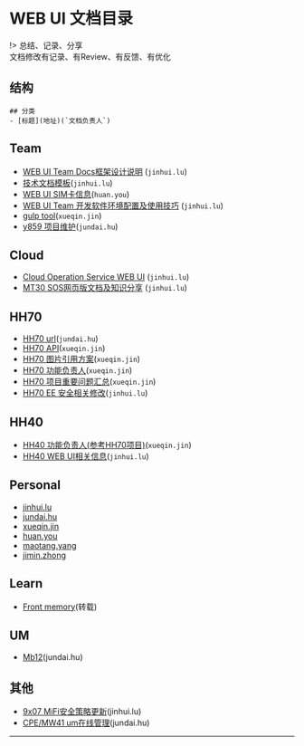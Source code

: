 # WEB UI 文档目录
!> 总结、记录、分享  
文档修改有记录、有Review、有反馈、有优化

## 结构
```
## 分类
- [标题](地址)(`文档负责人`)
```

## Team
  - [WEB UI Team Docs框架设计说明](/web_docs) (`jinhui.lu`)
  - [技术文档模板](/template)(`jinhui.lu`)
  - [WEB UI SIM卡信息](/team/simInfo)(`huan.you`)
  - [WEB UI Team 开发软件环境配置及使用技巧](/team/development_environment) (`jinhui.lu`)
  - [gulp tool](/team/gulp_tool)(`xueqin.jin`)
  - [y859 项目维护](/team/y859_project)(`jundai.hu`)

## Cloud
  - [Cloud Operation Service WEB UI](/cloud/cloud_operation) (`jinhui.lu`)
  - [MT30 SOS网页版文档及知识分享](/cloud/mt30_sos_web_maps) (`jinhui.lu`)


## HH70
  - [HH70 url](http://10.129.60.82:9091/#/index)(`jundai.hu`)
  - [HH70 API](/hh70/smart-release_Json)(`xueqin.jin`)
  - [HH70 图片引用方案](/hh70/image)(`xueqin.jin`)
  - [HH70 功能负责人](/hh70/task)(`xueqin.jin`)
  - [HH70 项目重要问题汇总](/hh70/important)(`xueqin.jin`)
  - [HH70 EE 安全相关修改](/hh70/security)(`jinhui.lu`)


## HH40
  - [HH40 功能负责人(参考HH70项目)](/hh70/task)(`xueqin.jin`)
  - [HH40 WEB UI相关信息](/hh40/hh40)(`jinhui.lu`)

## Personal
  - [jinhui.lu](/personal/jinhui.lu)
  - [jundai.hu](/personal/jundai.hu)
  - [xueqin.jin](/personal/xueqin.jin)
  - [huan.you](/personal/huan.you)
  - [maotang.yang](/personal/maotang.yang)
  - [jimin.zhong](/personal/jimin.zhong)

## Learn
  - [Front memory](/learn/front_end_tutorial)(转载)

## UM
  - [Mb12](/um/mb12)(jundai.hu)

## 其他
  - [9x07 MiFi安全策略更新](/mifi-security)(jinhui.lu)
  - [CPE/MW41 um在线管理](/mifi-um)(jundai.hu)
******************************************************************